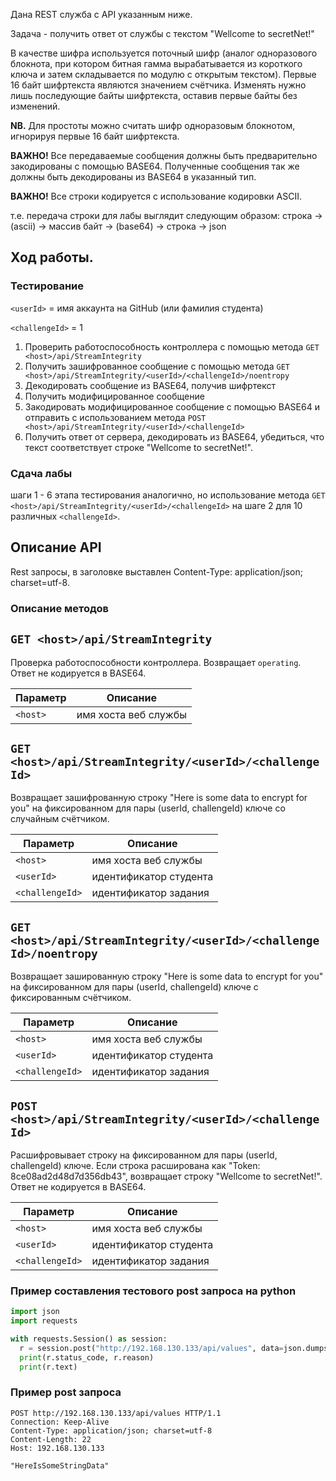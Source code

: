 Дана REST служба с API указанным ниже.

Задача - получить ответ от службы с текстом "Wellcome to secretNet!"

В качестве шифра используется поточный шифр (аналог одноразового блокнота, при котором битная гамма вырабатывается из короткого ключа и затем складывается по модулю с открытым текстом). Первые 16 байт шифртекста являются значением счётчика. Изменять нужно лишь последующие байты шифртекста, оставив первые байты без изменений.

**NB.** Для простоты можно считать шифр одноразовым блокнотом, игнорируя первые 16 байт шифртекста.

**ВАЖНО!** Все передаваемые сообщения должны быть предварительно закодированы с помощью BASE64. Полученные сообщения так же должны быть декодированы из BASE64 в указанный тип.

**ВАЖНО!** Все строки кодируется с использование кодировки ASCII.

т.е. передача строки для лабы выглядит следующим образом:
строка -> (asсii) -> массив байт -> (base64) -> строка -> json 

## Ход работы.

### Тестирование 

`<userId>` = имя аккаунта на GitHub  (или фамилия студента)

`<challengeId>` = 1

1. Проверить работоспособность контроллера с помощью метода `GET <host>/api/StreamIntegrity`
2. Получить зашифрованное сообщение с помощью метода `GET <host>/api/StreamIntegrity/<userId>/<challengeId>/noentropy`
3. Декодировать сообщение из BASE64, получив шифртекст
4. Получить модифицированное сообщение
5. Закодировать модифицированное сообщение с помощью BASE64 и отправить с использованием метода `POST <host>/api/StreamIntegrity/<userId>/<challengeId>`
6. Получить ответ от сервера, декодировать из BASE64, убедиться, что текст соответствует строке "Wellcome to secretNet!".

### Сдача лабы
шаги 1 - 6 этапа тестирования аналогично, но использование метода `GET <host>/api/StreamIntegrity/<userId>/<challengeId>` на шаге 2 для 10 различных `<challengeId>`.


## Описание API

Rest запросы, в заголовке выставлен Content-Type: application/json; charset=utf-8.

### Описание методов

## `GET <host>/api/StreamIntegrity`

Проверка работоспособности контроллера. Возвращает `operating`. Ответ не кодируется в BASE64.

| Параметр| Описание| 
| --- | --- 
| `<host>` | имя хоста веб службы

## `GET <host>/api/StreamIntegrity/<userId>/<challengeId>`

Возвращает зашифрованную строку "Here is some data to encrypt for you" на фиксированном для пары (userId, challengeId) ключе со случайным счётчиком.

| Параметр| Описание| 
| --- | --- 
| `<host>` | имя хоста веб службы
| `<userId>` | идентификатор студента
| `<challengeId>` | идентификатор задания


## `GET <host>/api/StreamIntegrity/<userId>/<challengeId>/noentropy`

Возвращает зашированную строку "Here is some data to encrypt for you" на фиксированном для пары (userId, challengeId) ключе с фиксированным счётчиком.

| Параметр| Описание| 
| --- | --- 
| `<host>` | имя хоста веб службы
| `<userId>` | идентификатор студента
| `<challengeId>` | идентификатор задания

## `POST <host>/api/StreamIntegrity/<userId>/<challengeId>`

Расшифровывает строку на фиксированном для пары (userId, challengeId) ключе.
Если строка расширована как "Token: 8ce08ad2d48d7d356db43", возвращает строку "Wellcome to secretNet!". Ответ не кодируется в BASE64. 

| Параметр| Описание| 
| --- | --- 
| `<host>` | имя хоста веб службы
| `<userId>` | идентификатор студента
| `<challengeId>` | идентификатор задания



### Пример составления тестового post запроса на python

```python
import json
import requests

with requests.Session() as session:
  r = session.post("http://192.168.130.133/api/values", data=json.dumps("HereIsSomeStringData"), headers = {'Content-Type': 'application/json'})
  print(r.status_code, r.reason)
  print(r.text)
```

### Пример post запроса
```
POST http://192.168.130.133/api/values HTTP/1.1
Connection: Keep-Alive
Content-Type: application/json; charset=utf-8
Content-Length: 22
Host: 192.168.130.133

"HereIsSomeStringData"
```
